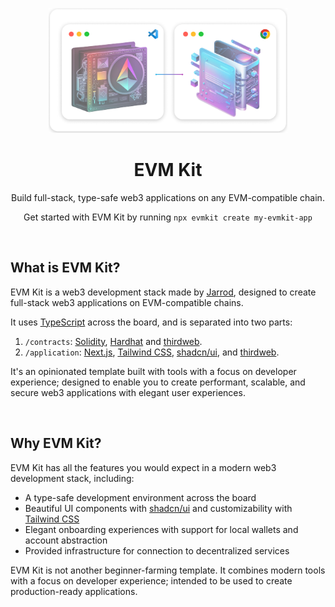<p align="center">
  <img src="./landing/public/hero.png" height="200px"/>
</p>

<h1 align="center">
  EVM Kit
</h1>

<p align="center">
  Build full-stack, type-safe web3 applications on any EVM-compatible chain.
</p>

<p align="center">
  Get started with EVM Kit by running <code>npx evmkit create my-evmkit-app</code>
</p>

<br/>

## What is EVM Kit?

EVM Kit is a web3 development stack made by [Jarrod](https://twitter.com/jarrodwattsdev), designed to create full-stack web3 applications on EVM-compatible chains.

It uses [TypeScript](https://www.typescriptlang.org/) across the board, and is separated into two parts:

1. `/contracts`: [Solidity](https://docs.soliditylang.org/en/v0.8.20/), [Hardhat](https://hardhat.org/) and [thirdweb](https://thirdweb.com/).
2. `/application`: [Next.js](https://nextjs.org/), [Tailwind CSS](https://tailwindcss.com/), [shadcn/ui](https://ui.shadcn.com/), and [thirdweb](https://thirdweb.com/).

It's an opinionated template built with tools with a focus on developer experience; designed to enable you to create
performant, scalable, and secure web3 applications with elegant user experiences.

<br/>

## Why EVM Kit?

EVM Kit has all the features you would expect in a modern web3 development stack, including:

- A type-safe development environment across the board
- Beautiful UI components with [shadcn/ui](https://ui.shadcn.com/) and customizability with [Tailwind CSS](https://tailwindcss.com/)
- Elegant onboarding experiences with support for local wallets and account abstraction
- Provided infrastructure for connection to decentralized services

EVM Kit is not another beginner-farming template. It combines modern tools with a focus on developer experience;
intended to be used to create production-ready applications.
